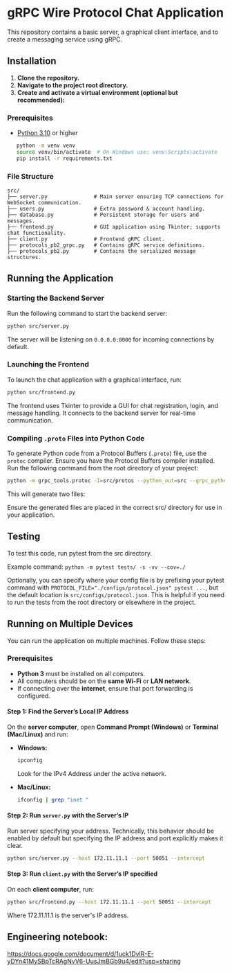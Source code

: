 # gRPC Wire Protocol Chat Application

This repository contains a basic server, a graphical client interface, and to create a messaging service using gRPC. 

## Installation


1. **Clone the repository.**
2. **Navigate to the project root directory.**
3. **Create and activate a virtual environment (optional but recommended):**

### Prerequisites

- [Python 3.10](https://www.python.org/downloads/) or higher

```bash
   python -m venv venv
   source venv/bin/activate  # On Windows use: venv\Scripts\activate
   pip install -r requirements.txt
```

### File Structure

```plaintext
src/
├── server.py               # Main server ensuring TCP connections for WebSocket communication.
├── users.py                # Extra password & account handling. 
├── database.py             # Persistent storage for users and messages.
├── frontend.py             # GUI application using Tkinter; supports chat functionality.
├── client.py               # Frontend gRPC client.
├── protocols_pb2_grpc.py   # Contains gRPC service definitions.
├── protocols_pb2.py        # Contains the serialized message structures.

```

## Running the Application

### Starting the Backend Server

Run the following command to start the backend server:

```bash
python src/server.py

```

The server will be listening on `0.0.0.0:8000` for incoming connections by default.

### Launching the Frontend

To launch the chat application with a graphical interface, run:

```bash
python src/frontend.py

```

The frontend uses Tkinter to provide a GUI for chat registration, login, and message handling. It connects to the backend server for real-time communication. 

### Compiling `.proto` Files into Python Code

To generate Python code from a Protocol Buffers (`.proto`) file, use the `protoc` compiler. Ensure you have the Protocol Buffers compiler installed. Run the following command from the root directory of your project:

```bash
python -m grpc_tools.protoc -I=src/protos --python_out=src --grpc_python_out=src src/protos/protocols.proto
```
This will generate two files:


Ensure the generated files are placed in the correct src/ directory for use in your application.

## Testing 
To test this code, run pytest from the src directory.

Example command: 
`python -m pytest tests/ -s -vv --cov=./`

Optionally, you can specify where your config file is by prefixing your pytest command with `PROTOCOL_FILE="./configs/protocol.json" pytest ...`, but the default location is `src/configs/protocol.json`. This is helpful if you need to run the tests from the root directory or elsewhere in the project. 

## Running on Multiple Devices

You can run the application on multiple machines. Follow these steps:

### Prerequisites

-   **Python 3** must be installed on all computers.
-   All computers should be on the **same Wi-Fi** or **LAN network**.
-   If connecting over the **internet**, ensure that port forwarding is configured.


#### Step 1: Find the Server’s Local IP Address

On the **server computer**, open **Command Prompt (Windows)** or **Terminal (Mac/Linux)** and run:

-   **Windows:**
    
    ```bash
    ipconfig
    
    ```
    
    Look for the IPv4 Address under the active network.
    
-   **Mac/Linux:**
    
    ```bash
    ifconfig | grep "inet "
    
    ```
    

#### Step 2: Run `server.py` with the Server’s IP

Run server specifying your address. Technically, this behavior should be enabled by default but specifying the IP address and port explicitly makes it clear. 

```bash
python src/server.py --host 172.11.11.1 --port 50051 --intercept
```

#### Step 3: Run `client.py` with the Server’s IP specified

On each **client computer**, run:

```bash 
python src/frontend.py --host 172.11.11.1 --port 50051 --intercept
```
Where 172.11.11.1 is the server's IP address. 

## Engineering notebook: 

https://docs.google.com/document/d/1uck1DvlR-E-yDYn41MySBpTcRAgNvV6-UusJmBGb9u4/edit?usp=sharing
